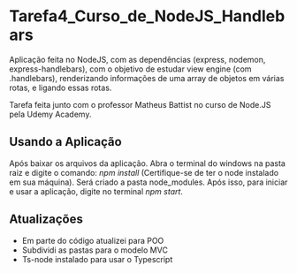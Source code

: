 # Tarefa4_Curso_de_NodeJS_Handlebars

Aplicação feita no NodeJS, com as dependências (express, nodemon, express-handlebars), com o objetivo de estudar view engine (com .handlebars), renderizando informações de uma array de objetos em várias rotas, e ligando essas rotas.

Tarefa feita junto com o professor Matheus Battist no curso de Node.JS pela Udemy Academy. 

## Usando a Aplicação
Após baixar os arquivos da aplicação. Abra o terminal do windows na pasta raiz e digite o comando: *npm install* (Certifique-se de ter o node instalado em sua máquina).
Será criado a pasta node_modules. Após isso, para iniciar e usar a aplicação, digite no terminal *npm start*.

## Atualizações
* Em parte do código atualizei para POO
* Subdividi as pastas para o modelo MVC
* Ts-node instalado para usar o Typescript
